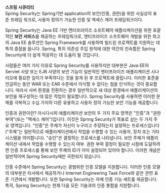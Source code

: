 **스프링 시큐리티<br>**
Spring Security는 Spring기반 application의 보안(인증, 권한)을 위한 사실상의 표준 프레임 워크로, 사용자 정의가 가능한 인증 및 액세스 제어 프레임워크이다.<br>

Spring Security는 Java EE 기반 엔터프라이즈 소프트웨어 애플리케이션을 위한 포괄적인 **보안 서비스**를 제공하는 프레임워크로, 엔터프라이즈 소프트웨어 개발을 위한 최고의 Java EE 솔루션인 Spring Framework를 사용하여 빌드된 프로젝트를 지원하는 데 특히 중점을 둡니다. Spring, 특히 의존성 주입 원칙에 대한 약간의 친숙함은 Spring Security에 더 쉽게 적응하는 데 도움이 될 것입니다.

사람들은 여러 가지 이유로 Spring Security를 ​​사용하지만 대부분은 Java EE의 Servlet 사양 또는 EJB 사양의 보안 기능이 일반적인 엔터프라이즈 애플리케이션 시나리오에 필요한 깊이가 부족하다는 것을 알게 된 후 프로젝트에 끌립니다. 이러한 표준을 언급하는 동안 WAR 또는 EAR 수준에서 이식할 수 없다는 점을 인식하는 것이 중요합니다. 따라서 서버 환경을 전환하는 경우 일반적으로 새 대상 환경에서 애플리케이션의 보안을 재구성하는 데 많은 작업이 필요합니다. Spring Security를 ​​사용하면 이러한 문제를 극복하고 수십 가지의 다른 유용하고 사용자 정의 가능한 보안 기능을 제공합니다.

인증과 권한이란?
아시다시피 애플리케이션 보안의 두 가지 주요 영역은 "인증"과 "권한 부여"(또는 "액세스 제어")입니다. 이것은 Spring Security가 목표로 삼는 두 가지 주요 영역입니다. "인증"은 주체가 자신이 누구라고 주장하는지 설정하는 프로세스입니다("주체"는 일반적으로 애플리케이션에서 작업을 수행할 수 있는 사용자, 장치 또는 기타 시스템을 의미합니다). "승인"은 결정하는 프로세스를 나타냅니다. 보안 주체가 애플리케이션 내에서 작업을 수행할 수 있는지 여부. 권한 부여 결정이 필요한 시점에 도달하려면 인증 프로세스를 통해 보안 주체의 ID가 이미 설정되어 있어야 합니다. 이러한 개념은 일반적이며 Spring Security에만 국한되지 않습니다.

인증 수준에서 Spring Security는 광범위한 인증 모델을 지원합니다. 이러한 인증 모델의 대부분은 타사에서 제공하거나 Internet Engineering Task Force와 같은 관련 표준 기관에서 개발합니다. 또한 Spring Security는 자체 인증 기능 세트를 제공합니다. 특히, Spring Security는 현재 다음 모든 기술과의 인증 통합을 지원합니다.
